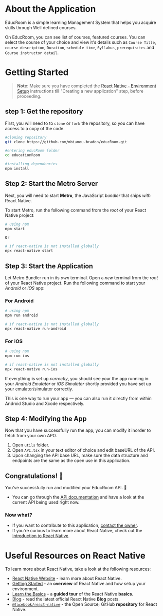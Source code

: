 # About the Application

EducRoom is a simple learning Management System that helps you acquire skills through Well defined courses. 
<br>

On EducRoom, you can see list of courses, featured courses. You can select the course of your choice and view it's details such as `Course Title`, `course description`, `Duration`, `schedule time`, `Syllabus`, `prerequisites` and `Course instructor detail`. 



# Getting Started

>**Note**: Make sure you have completed the [React Native - Environment Setup](https://reactnative.dev/docs/environment-setup) instructions till "Creating a new application" step, before proceeding.

## step 1: Get the repository
First, you will need to to `clone` or `fork` the repository, so you can have access to a copy of the code. 

```bash
#cloning repository
git clone https://github.com/mbianou-bradon/educRoom.git

#entering educRoom folder
cd educationRoom

#installing dependencies
npm install 
```

## Step 2: Start the Metro Server

Next, you will need to start **Metro**, the JavaScript _bundler_ that ships _with_ React Native.

To start Metro, run the following command from the _root_ of your React Native project:

```bash
# using npm
npm start

Or

# if react-native is not installed globally
npx react-native start
```

## Step 3: Start the Application

Let Metro Bundler run in its _own_ terminal. Open a _new_ terminal from the _root_ of your React Native project. Run the following command to start your _Android_ or _iOS_ app:

### For Android

```bash
# using npm
npm run android

# if react-native is not installed globally
npx react-native run-android
```

### For iOS

```bash
# using npm
npm run ios

# if react-native is not installed globally
npx react-native run-ios
```

If everything is set up _correctly_, you should see your the app running in your _Android Emulator_ or _iOS Simulator_ shortly provided you have set up your emulator/simulator correctly.

This is one way to run your app — you can also run it directly from within Android Studio and Xcode respectively.

## Step 4: Modifying the App 

Now that you have successfully run the app, you can modify it inorder to fetch from your own APO.

1. Open `utils` folder. 
2. Open `API.tsx` in your text editor of choice and edit baseURL of the API.
3. Upon changing the API base URL, make sure the data structure and endpoints are the same as the open use in this application.

## Congratulations! :tada:

You've successfully run and modified your EducRoom API. :partying_face:
- You can go through the [API documentation](https://github.com/mbianou-bradon/educRoom-api/#README.md) and have a look at the current API being used right now. 

### Now what?

- If you want to contribute to this application, [contact the owner](https://github.com/mbianou-bradon).
- If you're curious to learn more about React Native, check out the [Introduction to React Native](https://reactnative.dev/docs/getting-started).


# Useful Resources on React Native

To learn more about React Native, take a look at the following resources:

- [React Native Website](https://reactnative.dev) - learn more about React Native.
- [Getting Started](https://reactnative.dev/docs/environment-setup) - an **overview** of React Native and how setup your environment.
- [Learn the Basics](https://reactnative.dev/docs/getting-started) - a **guided tour** of the React Native **basics**.
- [Blog](https://reactnative.dev/blog) - read the latest official React Native **Blog** posts.
- [`@facebook/react-native`](https://github.com/facebook/react-native) - the Open Source; GitHub **repository** for React Native.
